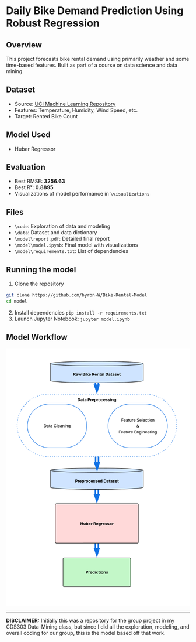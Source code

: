 # Daily Bike Demand Prediction Using Robust Regression

## Overview
This project forecasts bike rental demand using primarily weather and some time-based features. Built as part of a course on data science and data mining.
## Dataset
- Source: [UCI Machine Learning Repository](https://doi.org/10.24432/C5F62R)
- Features: Temperature, Humidity, Wind Speed, etc.
- Target: Rented Bike Count
## Model Used
- Huber Regressor
## Evaluation
- Best RMSE: **3256.63**
- Best R²: **0.8895**
- Visualizations of model performance in `\visualizations`
## Files
- `\code`: Exploration of data and modeling
- `\data`: Dataset and data dictionary
- `\model\report.pdf`: Detailed final report
- `\model\model.ipynb`: Final model with visualizations
- `\model\requirements.txt`: List of dependencies
## Running the model
1. Clone the repository
```bash
git clone https://github.com/byron-W/Bike-Rental-Model
cd model
```
2. Install dependencies
`pip install -r requirements.txt`
3. Launch Jupyter Notebook:
`jupyter model.ipynb`

## Model Workflow
![workflow of data mining process](./visualizations/workflow.png)

---
**DISCLAIMER:** Initially this was a repository for the group project in my CDS303 Data-Mining class, but since I did all the exploration, modeling, and overall coding for our group, this is the model based off that work.